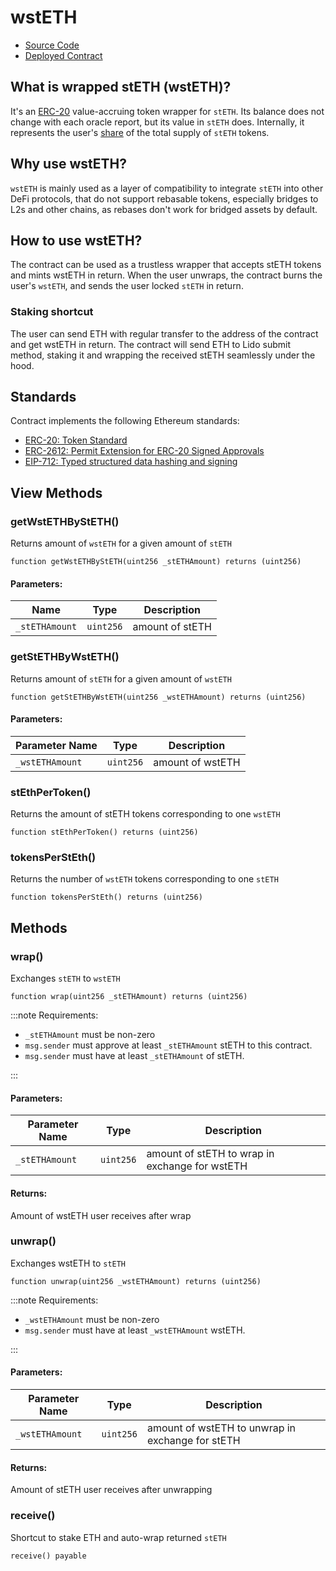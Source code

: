 # wstETH

- [Source Code](https://github.com/lidofinance/lido-dao/blob/master/contracts/0.6.12/WstETH.sol)
- [Deployed Contract](https://etherscan.io/token/0x7f39c581f595b53c5cb19bd0b3f8da6c935e2ca0)

## What is wrapped stETH (wstETH)?

It's an [ERC-20](https://eips.ethereum.org/EIPS/eip-20) value-accruing token
wrapper for `stETH`. Its balance does not change with each oracle report, but its
value in `stETH` does. Internally, it represents the user's [share](../guides/steth-integration-guide#steth-internals-share-mechanics) of the total
supply of `stETH` tokens.

## Why use wstETH?

`wstETH` is mainly used as a layer of compatibility to integrate `stETH` into other
DeFi protocols, that do not support rebasable tokens, especially bridges to L2s and
other chains, as rebases don't work for bridged assets by default.

## How to use wstETH?

The contract can be used as a trustless wrapper that accepts stETH tokens and mints
wstETH in return. When the user unwraps, the contract burns the user's `wstETH`,
and sends the user locked `stETH` in return.

### Staking shortcut

The user can send ETH with regular transfer to the address of the contract and
get wstETH in return. The contract will send ETH to Lido submit method,
staking it and wrapping the received stETH seamlessly under the hood.

## Standards

Contract implements the following Ethereum standards:

- [ERC-20: Token Standard](https://eips.ethereum.org/EIPS/eip-20)
- [ERC-2612: Permit Extension for ERC-20 Signed Approvals](https://eips.ethereum.org/EIPS/eip-2612)
- [EIP-712: Typed structured data hashing and signing](https://eips.ethereum.org/EIPS/eip-712)

## View Methods

### getWstETHByStETH()

Returns amount of `wstETH` for a given amount of `stETH`

```sol
function getWstETHByStETH(uint256 _stETHAmount) returns (uint256)
```

#### Parameters:

| Name           | Type      | Description     |
| -------------- | --------- | --------------- |
| `_stETHAmount` | `uint256` | amount of stETH |

### getStETHByWstETH()

Returns amount of `stETH` for a given amount of `wstETH`

```sol
function getStETHByWstETH(uint256 _wstETHAmount) returns (uint256)
```

#### Parameters:

| Parameter Name  | Type      | Description      |
| --------------- | --------- | ---------------- |
| `_wstETHAmount` | `uint256` | amount of wstETH |

### stEthPerToken()

Returns the amount of stETH tokens corresponding to one `wstETH`

```sol
function stEthPerToken() returns (uint256)
```

### tokensPerStEth()

Returns the number of `wstETH` tokens corresponding to one `stETH`

```sol
function tokensPerStEth() returns (uint256)
```

## Methods

### wrap()

Exchanges `stETH` to `wstETH`

```sol
function wrap(uint256 _stETHAmount) returns (uint256)
```

:::note
Requirements:

- `_stETHAmount` must be non-zero
- `msg.sender` must approve at least `_stETHAmount` stETH to this contract.
- `msg.sender` must have at least `_stETHAmount` of stETH.

:::

#### Parameters:

| Parameter Name | Type      | Description                                    |
| -------------- | --------- | ---------------------------------------------- |
| `_stETHAmount` | `uint256` | amount of stETH to wrap in exchange for wstETH |

#### Returns:

Amount of wstETH user receives after wrap

### unwrap()

Exchanges wstETH to `stETH`

```sol
function unwrap(uint256 _wstETHAmount) returns (uint256)
```

:::note
Requirements:

- `_wstETHAmount` must be non-zero
- `msg.sender` must have at least `_wstETHAmount` wstETH.

:::

#### Parameters:

| Parameter Name  | Type      | Description                                     |
| --------------- | --------- | ----------------------------------------------- |
| `_wstETHAmount` | `uint256` | amount of wstETH to unwrap in exchange for stETH |

#### Returns:

Amount of stETH user receives after unwrapping

### receive()

Shortcut to stake ETH and auto-wrap returned `stETH`

```sol
receive() payable
```
